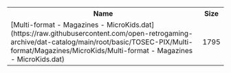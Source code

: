 <table>
<tr><th>Name</th><th>Size</th></tr>
<tr><td>[Multi-format - Magazines - MicroKids.dat](https://raw.githubusercontent.com/open-retrogaming-archive/dat-catalog/main/root/basic/TOSEC-PIX/Multi-format/Magazines/MicroKids/Multi-format - Magazines - MicroKids.dat)</td><td>1795</td></tr>
</table>
